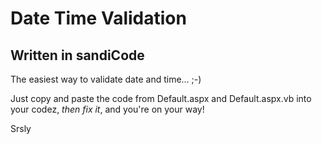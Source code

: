 # Date Time Validation
## Written in sandiCode
The easiest way to validate date and time... ;-)

Just copy and paste the code from Default.aspx and Default.aspx.vb into your codez, *then fix it*, and you're on your way!

Srsly
